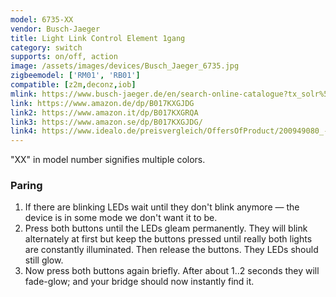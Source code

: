 ```yaml
---
model: 6735-XX
vendor: Busch-Jaeger 
title: Light Link Control Element 1gang 
category: switch
supports: on/off, action
image: /assets/images/devices/Busch_Jaeger_6735.jpg
zigbeemodel: ['RM01', 'RB01']
compatible: [z2m,deconz,iob]
mlink: https://www.busch-jaeger.de/en/search-online-catalogue?tx_solr%5Bq%5D=light%5C+link+control+1gang
link: https://www.amazon.de/dp/B017KXGJDG
link2: https://www.amazon.it/dp/B017KXGRQA
link3: https://www.amazon.se/dp/B017KXGJDG/
link4: https://www.idealo.de/preisvergleich/OffersOfProduct/200949080_-zigbee-light-link-1-kanal-busch-jaeger.html
---
```

"XX" in model number signifies multiple colors.

### Paring

1. If there are blinking LEDs wait until they don't blink anymore — the device is in some mode we don't want it to be.
2. Press both buttons until the LEDs gleam permanently. They will blink alternately at first but keep the buttons pressed until really both lights are constantly illuminated. Then release the buttons. They LEDs should still glow.
3. Now press both buttons again briefly. After about 1..2 seconds they will fade-glow; and your bridge should now instantly find it.
